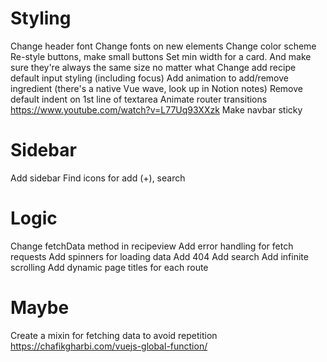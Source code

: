 # Styling

Change header font
Change fonts on new elements
Change color scheme
Re-style buttons, make small buttons 
Set min width for a card. And make sure they're always the same size no matter what 
Change add recipe default input styling (including focus)
Add animation to add/remove ingredient (there's a native Vue wave, look up in Notion notes)
Remove default indent on 1st line of textarea
Animate router transitions https://www.youtube.com/watch?v=L77Uq93XXzk
Make navbar sticky

# Sidebar

Add sidebar
Find icons for add (+), search

# Logic

Change fetchData method in recipeview
Add error handling for fetch requests
Add spinners for loading data
Add 404
Add search
Add infinite scrolling
Add dynamic page titles for each route

# Maybe
Create a mixin for fetching data to avoid repetition https://chafikgharbi.com/vuejs-global-function/





